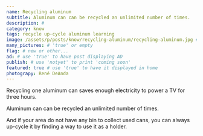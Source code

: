 ```yaml
---
name: Recycling aluminum
subtitle: Aluminum can can be recycled an unlimited number of times.
description: #
category: know
tags: recycle up-cycle aluminum learning
image: /assets/p/posts/know/recycling-aluminum/recycling-aluminum.jpg #for OG and twitter cards
many_pictures: # 'true' or empty
flag: # new or other...
ad: # use 'true' to have post displaying AD
publish: # use 'notyet' to print 'coming soon'
featured: true # use 'true' to have it displayed in home
photograpy: René DeAnda
---
```

Recycling one aluminum can saves enough electricity to power a TV for three hours.

Aluminum can can be recycled an unlimited number of times.

And if your area do not have any bin to collect used cans, you can always up-cycle it by finding a way to use it as a holder.
